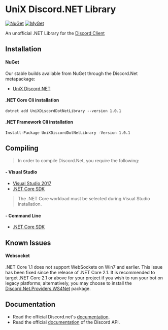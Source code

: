 # UniX Discord.NET Library
[![NuGet](https://img.shields.io/nuget/vpre/UniXDiscordDotNetLibrary.svg?maxAge=2592000?style=plastic)](https://www.nuget.org/packages/UniXDiscordDotNetLibrary)
[![MyGet](https://img.shields.io/myget/unixdiscorddotnetlibrary/vpre/UniXDiscordDotNetLibrary.svg)](https://www.myget.org/feed/Packages/unixdiscorddotnetlibrary) 

An unofficial .NET Library for the [Discord Client](http://discordapp.com/)
>

## Installation

#### NuGet
Our stable builds available from NuGet through the Discord.Net metapackage:

- [UniX Discord.NET](https://www.nuget.org/packages/UniXDiscordDotNetLibrary)
#### .NET Core Cli installation
``dotnet add UniXDiscordDotNetLibrary --version 1.0.1``
#### .NET Framework Cli installation
``Install-Package UniXDiscordDotNetLibrary -Version 1.0.1``

## Compiling
> In order to compile Discord.Net, you require the following:

#### - Visual Studio
- [Visual Studio 2017](https://www.microsoft.com/net/core#windowsvs2017)
- [.NET Core SDK](https://www.microsoft.com/net/download/core)

> The .NET Core workload must be selected during Visual Studio installation.

#### - Command Line
- [.NET Core SDK](https://www.microsoft.com/net/download/core)

## Known Issues
#### Websocket
.NET Core 1.1 does not support WebSockets on Win7 and earlier. This issue has been fixed since the release of .NET Core 2.1. It is recommended to target .NET Core 2.1 or above for your project if you wish to run your bot on legacy platforms; alternatively, you may choose to install the [Discord.Net.Providers.WS4Net](https://www.nuget.org/packages/Discord.Net.Providers.WS4Net/) package.

## Documentation

- Read the official Discord.net's [documentation](https://github.com/RogueException/Discord.Net).
- Read the official [documentation](https://discordapp.com/developers/docs/reference) of the Discord API.
